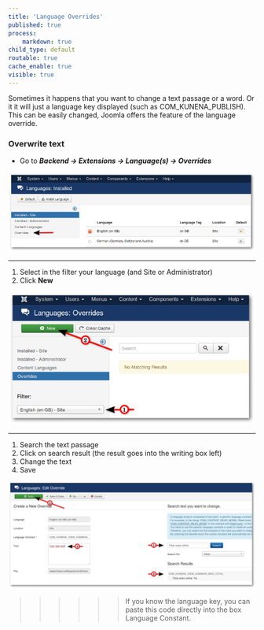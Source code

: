 ```yaml
---
title: 'Language Overrides'
published: true
process:
    markdown: true
child_type: default
routable: true
cache_enable: true
visible: true
---
```


Sometimes it happens that you want to change a text passage or a word. Or it it will just a language key displayed (such as COM_KUNENA_PUBLISH). This can be easily changed, Joomla offers the feature of the language override.

### Overwrite text

* Go to **_Backend -> Extensions -> Language(s) -> Overrides_**

![](language.png)

---

1. Select in the filter your language (and Site or Administrator)
2. Click **New**

![](filter.png)

---

1. Search the text passage
2. Click on search result (the result goes into the writing box left)
3. Change the text
4. Save

![](overwrite.png)
   
 >>>>>> If you know the language key, you can paste this code directly into the box Language Constant.